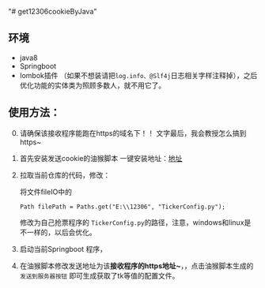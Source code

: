 "# get12306cookieByJava" 

## 环境

 - java8
 - Springboot
 - lombok插件 （如果不想装请把`log.info、@Slf4j`日志相关字样注释掉），之后优化功能的实体类为照顾多数人，就不用它了。

## 使用方法：

0. 请确保该接收程序能跑在https的域名下！！ 文字最后，我会教授怎么搞到https~

1. 首先安装发送cookie的油猴脚本 
    一键安装地址：[地址](https://greasyfork.org/zh-CN/scripts/419934-%E8%8E%B7%E5%8F%9612306cookie%E5%80%BC)

2. 拉取当前仓库的代码，修改：

      将文件fileIO中的

    ```
    Path filePath = Paths.get("E:\\12306", "TickerConfig.py");
    ```
    修改为自己抢票程序的 `TickerConfig.py`的路径，注意，windows和linux是不一样的，以后会优化。

3. 启动当前Springboot 程序，

4. 在油猴脚本修改发送地址为该**接收程序的https地址~**，，点击油猴脚本生成的 `发送到服务器按钮` 即可生成获取了tk等值的配置文件。